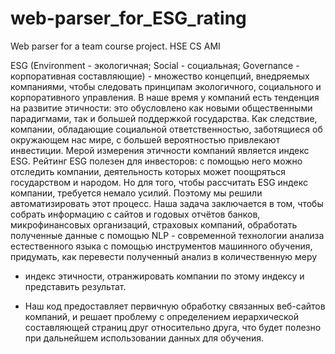 # web-parser_for_ESG_rating
Web parser for a team course project. HSE CS AMI 

ESG (Environment - экологичная; Social - социальная; Governance - корпоративная составляющие) - множество концепций, внедряемых компаниями, чтобы следовать принципам
экологичного, социального и корпоративного управления. В наше время у компаний есть тенденция на развитие этичности: это обусловлено как новыми общественными парадигмами,
так и большей поддержкой государства. Как следствие, компании, обладающие социальной
ответственностью, заботящиеся об окружающем нас мире, с большей вероятностью привлекают инвестиции. Мерой измерения этичности компаний является индекс ESG. Рейтинг ESG
полезен для инвесторов: с помощью него можно отследить компании, деятельность которых
может поощряться государством и народом. Но для того, чтобы рассчитать ESG индекс компании, требуется немало усилий. Поэтому мы решили автоматизировать этот процесс. Наша
задача заключается в том, чтобы собрать информацию с сайтов и годовых отчётов банков,
микрофинансовых организаций, страховых компаний, обработать полученные данные с помощью NLP - современной технологии анализа естественного языка с помощью инструментов
машинного обучения, придумать, как перевести полученный анализ в количественную меру
- индекс этичности, отранжировать компании по этому индексу и представить результат.

- Наш код предоставляет первичную обработку связанных веб-сайтов компаний, и решает проблему с определением иерархической составляющей страниц друг относительно друга, что будет полезно при дальнейшем использовании данных для обучения.
